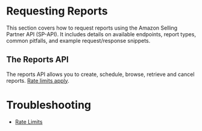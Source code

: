 # Requesting Reports

This section covers how to request reports using the Amazon Selling Partner API (SP-API). It includes details on available endpoints, report types, common pitfalls, and example request/response snippets.

## The Reports API

The reports API allows you to create, schedule, browse, retrieve and cancel reports. [Rate limits apply](https://developer-docs.amazon.com/sp-api/docs/reports-api-rate-limits).

# Troubleshooting

- [Rate Limits](../troubleshooting/rate-limits#reports)
